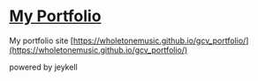 # [My Portfolio](https://wholetonemusic.github.io/gcv_portfolio/)

My portfolio site [https://wholetonemusic.github.io/gcv_portfolio/](https://wholetonemusic.github.io/gcv_portfolio/)

powered by jeykell
